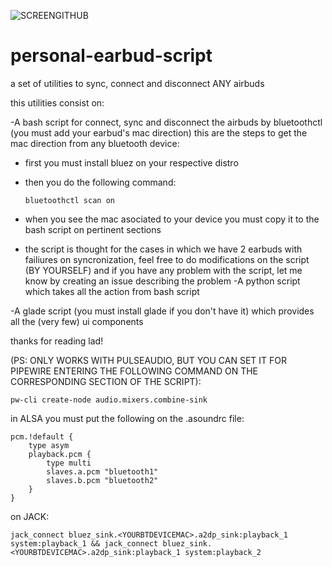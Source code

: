![SCREENGITHUB](https://github.com/user-attachments/assets/7b603180-033e-41be-8d67-82db0c4d7de7)
# personal-earbud-script
a set of utilities to sync, connect and disconnect ANY airbuds

this utilities consist on:

-A bash script for connect, sync and disconnect the airbuds by bluetoothctl (you must add your earbud's mac direction)
    this are the steps to get the mac direction from any bluetooth device:
    
* first you must install bluez on your respective distro
* then you do the following command:


        
      bluetoothctl scan on


* when you see the mac asociated to your device you must copy it to the bash script on pertinent sections
  
  
* the script is thought for the cases in which we have 2 earbuds with failiures on syncronization, feel free to do modifications on the script (BY YOURSELF) and if you have any problem with the script, let me know by creating an issue describing the problem 
-A python script which takes all the action from bash script

-A glade script (you must install glade if you don't have it) which provides all the (very few) ui components

thanks for reading lad!



(PS: ONLY WORKS WITH PULSEAUDIO, BUT YOU CAN SET IT FOR PIPEWIRE ENTERING THE FOLLOWING COMMAND ON THE CORRESPONDING SECTION OF THE SCRIPT):

    pw-cli create-node audio.mixers.combine-sink



in ALSA you must put the following on the .asoundrc file:

    pcm.!default {
        type asym
        playback.pcm {
            type multi
            slaves.a.pcm "bluetooth1"
            slaves.b.pcm "bluetooth2"
        }
    }

on JACK:


    jack_connect bluez_sink.<YOURBTDEVICEMAC>.a2dp_sink:playback_1 system:playback_1 && jack_connect bluez_sink.<YOURBTDEVICEMAC>.a2dp_sink:playback_1 system:playback_2


       


